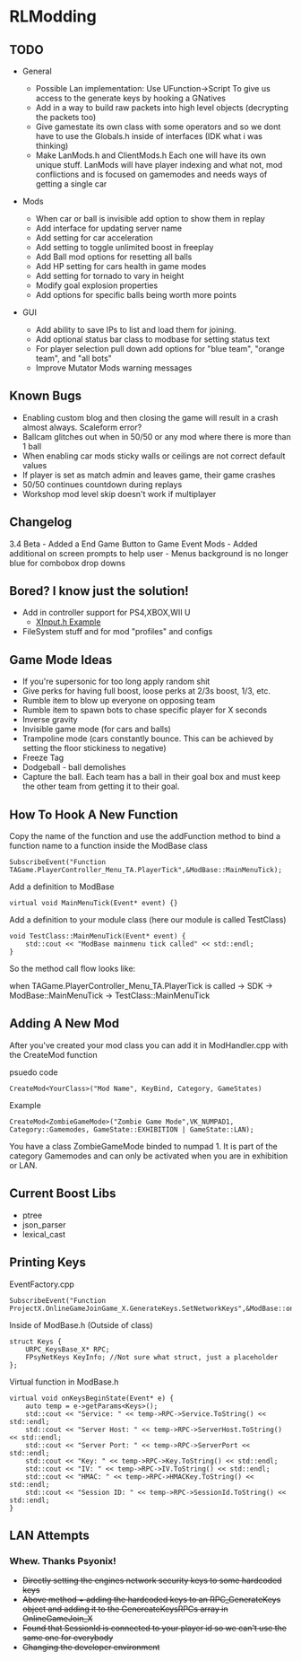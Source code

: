 # RLModding


## TODO

- General
	- Possible Lan implementation: Use UFunction->Script To give us access to the generate keys by hooking a GNatives
	- Add in a way to build raw packets into high level objects (decrypting the packets too)
	- Give gamestate its own class with some operators and so we dont have to use the Globals.h inside of interfaces (IDK what i was thinking)
	- Make LanMods.h and ClientMods.h Each one will have its own unique stuff. LanMods will have player indexing and what not, mod conflictions and is focused on gamemodes and needs ways of getting a single car 

- Mods
	- When car or ball is invisible add option to show them in replay
	- Add interface for updating server name
	- Add setting for car acceleration
	- Add setting to toggle unlimited boost in freeplay
	- Add Ball mod options for resetting all balls
	- Add HP setting for cars health in game modes
	- Add setting for tornado to vary in height
	- Modify goal explosion properties
	- Add options for specific balls being worth more points

- GUI
	- Add ability to save IPs to list and load them for joining.
	- Add optional status bar class to modbase for setting status text
	- For player selection pull down add options for "blue team", "orange team", and "all bots"
	- Improve Mutator Mods warning messages

## Known Bugs

- Enabling custom blog and then closing the game will result in a crash almost always.  Scaleform error?
- Ballcam glitches out when in 50/50 or any mod where there is more than 1 ball
- When enabling car mods sticky walls or ceilings are not correct default values
- If player is set as match admin and leaves game, their game crashes
- 50/50 continues countdown during replays
- Workshop mod level skip doesn't work if multiplayer

## Changelog

3.4 Beta
	- Added a End Game Button to Game Event Mods
	- Added additional on screen prompts to help user
	- Menus background is no longer blue for combobox drop downs

## Bored? I know just the solution!

- Add in controller support for PS4,XBOX,WII U
    - [XInput.h Example](https://www.codeproject.com/Articles/26949/Xbox-Controller-Input-in-C-with-XInput)
- FileSystem stuff and for mod "profiles" and configs


## Game Mode Ideas 
 - If you're supersonic for too long apply random shit
 - Give perks for having full boost, loose perks at 2/3s boost, 1/3, etc.
 - Rumble item to blow up everyone on opposing team
 - Rumble item to spawn bots to chase specific player for X seconds
 - Inverse gravity 
 - Invisible game mode (for cars and balls)
 - Trampoline mode (cars constantly bounce.  This can be achieved by setting the floor stickiness to negative)
 - Freeze Tag
 - Dodgeball - ball demolishes
 - Capture the ball. Each team has a ball in their goal box and must keep the other team from getting it to their goal.


## How To Hook A New Function
Copy the name of the function and use the addFunction method to bind a function name to a function inside the ModBase class
```
SubscribeEvent("Function TAGame.PlayerController_Menu_TA.PlayerTick",&ModBase::MainMenuTick);
```

Add a definition to ModBase
```
virtual void MainMenuTick(Event* event) {}
```

Add a definition to your module class (here our module is called TestClass)
```
void TestClass::MainMenuTick(Event* event) {
	std::cout << "ModBase mainmenu tick called" << std::endl;
}
```
So the method call flow looks like:

when TAGame.PlayerController_Menu_TA.PlayerTick is called -> SDK -> ModBase::MainMenuTick -> TestClass::MainMenuTick

## Adding A New Mod
After you've created your mod class you can add it in ModHandler.cpp with the CreateMod function

psuedo code
```
CreateMod<YourClass>("Mod Name", KeyBind, Category, GameStates)
```

Example
```
CreateMod<ZombieGameMode>("Zombie Game Mode",VK_NUMPAD1, Category::Gamemodes, GameState::EXHIBITION | GameState::LAN);
```
You have a class ZombieGameMode binded to numpad 1. It is part of the category Gamemodes and can only be activated when you are in exhibition or LAN.

## Current Boost Libs
- ptree
- json_parser
- lexical_cast

## Printing Keys
EventFactory.cpp
```
SubscribeEvent("Function ProjectX.OnlineGameJoinGame_X.GenerateKeys.SetNetworkKeys",&ModBase::onKeysBeginState);
```

Inside of ModBase.h (Outside of class)
```
struct Keys {
	URPC_KeysBase_X* RPC;
	FPsyNetKeys KeyInfo; //Not sure what struct, just a placeholder
};
```

Virtual function in ModBase.h
```
virtual void onKeysBeginState(Event* e) {
	auto temp = e->getParams<Keys>();
	std::cout << "Service: " << temp->RPC->Service.ToString() << std::endl;
	std::cout << "Server Host: " << temp->RPC->ServerHost.ToString() << std::endl;
	std::cout << "Server Port: " << temp->RPC->ServerPort << std::endl;
	std::cout << "Key: " << temp->RPC->Key.ToString() << std::endl;
	std::cout << "IV: " << temp->RPC->IV.ToString() << std::endl;
	std::cout << "HMAC: " << temp->RPC->HMACKey.ToString() << std::endl;
	std::cout << "Session ID: " << temp->RPC->SessionId.ToString() << std::endl;
}
```

## LAN Attempts

### Whew. Thanks Psyonix!

- ~~Directly setting the engines network security keys to some hardcoded keys~~
- ~~Above method + adding the hardcoded keys to an RPC_GenerateKeys object and adding it to the GenereateKeysRPCs array in OnlineGameJoin_X~~
- ~~Found that SessionId is connected to your player id so we can't use the same one for everybody~~
- ~~Changing the developer environment~~

